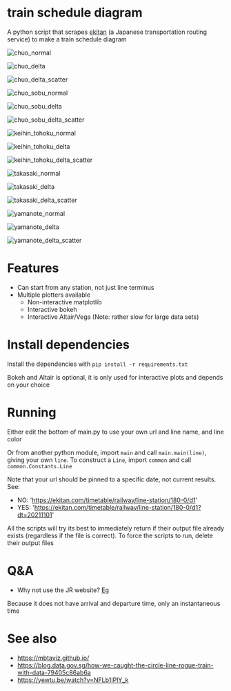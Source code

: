# train schedule diagram

A python script that scrapes [ekitan](ekitan.com/) (a Japanese transportation routing service) to make a train schedule diagram

![chuo_normal](examples/plots/chuo_normal.png)

![chuo_delta](examples/plots/chuo_delta.png)

![chuo_delta_scatter](examples/plots/chuo_delta_scatter.png)

![chuo_sobu_normal](examples/plots/chuo_sobu_normal.png)

![chuo_sobu_delta](examples/plot/chuo_sobu_delta.png)

![chuo_sobu_delta_scatter](examples/plot/chuo_sobu_delta_scatter.png)

![keihin_tohoku_normal](examples/plots/keihin_tohoku_normal.png)

![keihin_tohoku_delta](examples/plotters/keihin_tohoku_delta.png)

![keihin_tohoku_delta_scatter](examples/plotters/keihin_tohoku_delta_scatter.png)

![takasaki_normal](examples/plotters/takasaki_normal.png)

![takasaki_delta](examples/plotters/takasaki_delta.png)

![takasaki_delta_scatter](examples/plotters/takasaki_delta_scatter.png)

![yamanote_normal](examples/plotters/yamanote_normal.png)

![yamanote_delta](examples/plotters/yamanote_delta.png)

![yamanote_delta_scatter](examples/plotters/yamanote_delta_scatter.png)

# Features

- Can start from any station, not just line terminus
- Multiple plotters available
    - Non-interactive matplotlib
    - Interactive bokeh
    - Interactive Altair/Vega (Note: rather slow for large data sets)

# Install dependencies

Install the dependencies with `pip install -r requirements.txt`

Bokeh and Altair is optional, it is only used for interactive plots and depends on your choice

# Running

Either edit the bottom of main.py to use your own url and line name, and line color

Or from another python module, import `main` and call `main.main(line)`, giving your own `line`. To construct a `Line`, import `common` and call `common.Constants.Line`

Note that your url should be pinned to a specific date, not current results. See:

- NO: 'https://ekitan.com/timetable/railway/line-station/180-0/d1'
- YES: 'https://ekitan.com/timetable/railway/line-station/180-0/d1?dt=20211101'

All the scripts will try its best to immediately return if their output file already exists (regardless if the file is correct). To force the scripts to run, delete their output files

# Q&A

- Why not use the JR website? [Eg](https://www.jreast-timetable.jp/2112/timetable/tt1039/1039090.html)

Because it does not have arrival and departure time, only an instantaneous time

# See also
- https://mbtaviz.github.io/
- https://blog.data.gov.sg/how-we-caught-the-circle-line-rogue-train-with-data-79405c86ab6a
- https://yewtu.be/watch?v=NFLb1IPlY_k

